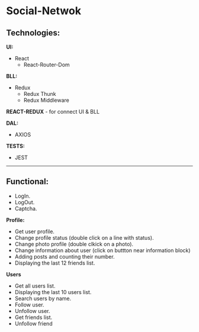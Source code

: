# Social-Netwok

## **Technologies:**

**UI:**

- React
  - React-Router-Dom

**BLL:**

- Redux
  - Redux Thunk
  - Redux Middleware

**REACT-REDUX** - for connect UI & BLL

**DAL:**

- AXIOS

**TESTS:**

- JEST

---

## Functional:

- LogIn.
- LogOut.
- Captcha.

**Profile:**

- Get user profile.
- Change profile status (double click on a line with status).
- Change photo profile (double clkick on a photo).
- Change information about user (click on buttton near information block)
- Adding posts and counting their number.
- Displaying the last 12 friends list.

**Users**

- Get all users list.
- Displaying the last 10 users list.
- Search users by name.
- Follow user.
- Unfollow user.
- Get friends list.
- Unfollow friend
